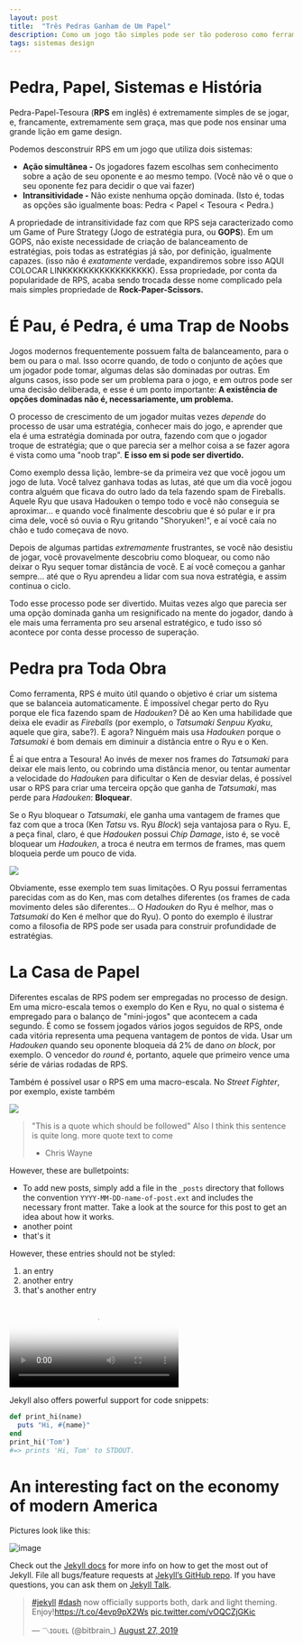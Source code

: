 ```yaml
---
layout: post
title:  "Três Pedras Ganham de Um Papel"
description: Como um jogo tão simples pode ser tão poderoso como ferramenta.
tags: sistemas design
---
```


# Pedra, Papel, Sistemas e História
Pedra-Papel-Tesoura (**RPS** em inglês) é extremamente simples de se jogar, e, francamente, extremamente sem graça, mas 
que pode nos ensinar uma grande lição em game design.

Podemos desconstruir RPS em um jogo que utiliza dois sistemas:

* **Ação simultânea -** Os jogadores fazem escolhas sem conhecimento sobre a ação de seu oponente e ao mesmo tempo. 
  (Você não vê o que o seu oponente fez para decidir o que vai fazer)
* **Intransitividade -** Não existe nenhuma opção dominada. (Isto é, todas as opções são igualmente boas: Pedra < 
  Papel < Tesoura < Pedra.)
  
A propriedade de intransitividade faz com que RPS seja caracterizado como um Game of Pure Strategy (Jogo de estratégia 
pura, ou **GOPS**). Em um GOPS, não existe necessidade de criação de balanceamento de estratégias, pois todas as 
estratégias já são, por definição, igualmente capazes. (isso não é *exatamente* verdade, expandiremos sobre isso 
AQUI COLOCAR LINKKKKKKKKKKKKKKKKK). Essa propriedade, por conta da popularidade de RPS, acaba sendo trocada desse 
nome complicado pela mais simples propriedade de **Rock-Paper-Scissors.**

# É Pau, é Pedra, é uma Trap de Noobs

Jogos modernos frequentemente possuem falta de balanceamento, para o bem ou para o mal. Isso ocorre quando, de todo 
o conjunto de ações que um jogador pode tomar, algumas delas são dominadas por outras. Em alguns casos, isso pode 
ser um problema para o jogo, e em outros pode ser uma decisão deliberada, e esse é um ponto importante: **A 
existência de opções dominadas não é, necessariamente, um problema.**

O processo de crescimento de um jogador muitas vezes *depende* do processo de usar uma estratégia, conhecer mais do 
jogo, e aprender que ela é uma estratégia dominada por outra, fazendo com que o jogador troque de estratégia; que o 
que parecia ser a melhor coisa a se fazer agora é vista como uma "noob trap". **E isso em si pode ser divertido.**

Como exemplo dessa lição, lembre-se da primeira vez que você jogou um jogo de luta. Você talvez ganhava todas as 
lutas, até que um dia você jogou contra alguém que ficava do outro lado da tela fazendo spam de Fireballs. Aquele 
Ryu que usava Hadouken o tempo todo e você não conseguia se aproximar... e quando você finalmente descobriu que é só 
pular e ir pra cima dele, você só ouvia o Ryu gritando "Shoryuken!", e aí você caía no chão e tudo começava de novo.

Depois de algumas partidas *extremamente* frustrantes, se você não desistiu de jogar, você provavelmente descobriu 
como bloquear, ou como não deixar o Ryu sequer tomar distância de você. E aí você começou a ganhar sempre... até que 
o Ryu aprendeu a lidar com sua nova estratégia, e assim continua o ciclo.

Todo esse processo pode ser divertido. Muitas vezes algo que parecia ser uma opção dominada ganha um resignificado 
na mente do jogador, dando à ele mais uma ferramenta pro seu arsenal estratégico, e tudo isso só acontece por conta 
desse processo de superação.

# Pedra pra Toda Obra

Como ferramenta, RPS é muito útil quando o objetivo é criar um sistema que se balanceia automaticamente. É 
impossível chegar perto do Ryu porque ele fica fazendo spam de *Hadouken*? Dê ao Ken uma habilidade que deixa ele 
evadir as *Fireballs* (por exemplo, o *Tatsumaki Senpuu Kyaku*, aquele que gira, sabe?). E agora? Ninguém mais usa 
*Hadouken* porque o *Tatsumaki* é bom demais em diminuir a distância entre o Ryu e o Ken. 

É aí que entra a Tesoura! Ao invés de mexer nos frames do *Tatsumaki* para deixar ele mais lento, ou cobrindo uma 
distância menor, ou tentar aumentar a velocidade do *Hadouken* para dificultar o Ken de desviar delas, é possível usar 
o RPS para criar uma terceira opção que ganha de *Tatsumaki*, mas perde para *Hadouken*: **Bloquear**.

Se o Ryu bloquear o *Tatsumaki*, ele ganha uma vantagem de frames que faz com que a troca (Ken *Tatsu* vs. Ryu *Block*) 
seja vantajosa para o Ryu. E, a peça final, claro, é que *Hadouken* possui *Chip Damage*, isto é, se você bloquear um 
*Hadouken*, a troca é neutra em termos de frames, mas quem bloqueia perde um pouco de vida.

<img src="{{site.baseurl}}/assets/img/rps-skills.png">

Obviamente, esse exemplo tem suas limitações. O Ryu possui ferramentas parecidas com as do Ken, mas com detalhes 
diferentes (os frames de cada movimento deles são diferentes... O *Hadouken* do Ryu é melhor, mas o *Tatsumaki* do 
Ken é melhor que do Ryu). O ponto do exemplo é ilustrar como a filosofia de RPS pode ser usada para construir 
profundidade de estratégias.


# La Casa de Papel

Diferentes escalas de RPS podem ser empregadas no processo de design. Em uma micro-escala temos o exemplo do Ken e 
Ryu, no qual o sistema é empregado para o balanço de "mini-jogos" que acontecem a cada segundo. É como se fossem 
jogados vários jogos seguidos de RPS, onde cada vitória representa uma pequena vantagem de pontos de vida. Usar 
um *Hadouken* quando seu oponente bloqueia dá 2% de dano *on block*, por exemplo. O vencedor do *round* é, portanto, 
aquele que primeiro vence uma série de várias rodadas de RPS.

Também é possível usar o RPS em uma macro-escala. No *Street Fighter*, por exemplo, existe também

<img src="{{site.baseurl}}/assets/img/rps-matchups.png">




> "This is a quote which should be followed"
> Also I think this sentence is quite long.
> more quote text to come
>   - Chris Wayne

However, these are bulletpoints:

* To add new posts, simply add a file in the `_posts` directory that follows the convention `YYYY-MM-DD-name-of-post.ext` and includes the necessary front matter. Take a look at the source for this post to get an idea about how it works.
* another point
* that's it

However, these entries should not be styled:

1. an entry
2. another entry
3. that's another entry

<video preload="auto" poster="https://pbs.twimg.com/tweet_video_thumb/D5aj3tfW0AIiSxo.jpg" src="https://video.twimg.com/tweet_video/D5aj3tfW0AIiSxo.mp4" type="video/mp4" autoplay controls></video>

Jekyll also offers powerful support for code snippets:

```ruby
def print_hi(name)
  puts "Hi, #{name}"
end
print_hi('Tom')
#=> prints 'Hi, Tom' to STDOUT.
```

# An interesting fact on the economy of modern America

Pictures look like this:

![image](https://picsum.photos/200)

Check out the [Jekyll docs][jekyll-docs] for more info on how to get the most out of Jekyll. File all bugs/feature requests at [Jekyll’s GitHub repo][jekyll-gh]. If you have questions, you can ask them on [Jekyll Talk][jekyll-talk].

[jekyll-docs]: https://jekyllrb.com/docs/home
[jekyll-gh]:   https://github.com/jekyll/jekyll
[jekyll-talk]: https://talk.jekyllrb.com/

<blockquote class="twitter-tweet"><p lang="en" dir="ltr"><a href="https://twitter.com/hashtag/jekyll?src=hash&amp;ref_src=twsrc%5Etfw">#jekyll</a> <a href="https://twitter.com/hashtag/dash?src=hash&amp;ref_src=twsrc%5Etfw">#dash</a> now officially supports both, dark and light theming. Enjoy!<a href="https://t.co/4evp9pX2Ws">https://t.co/4evp9pX2Ws</a> <a href="https://t.co/vOQCZjGKic">pic.twitter.com/vOQCZjGKic</a></p>&mdash; 〽️ɪɢᴜᴇʟ (@bitbrain_) <a href="https://twitter.com/bitbrain_/status/1166440978124877827?ref_src=twsrc%5Etfw">August 27, 2019</a></blockquote> <script async src="https://platform.twitter.com/widgets.js" charset="utf-8"></script> 
